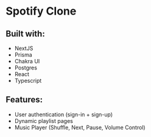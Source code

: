 # Spotify Clone

## Built with:
- NextJS
- Prisma
- Chakra UI
- Postgres
- React
- Typescript

## Features:
- User authentication (sign-in + sign-up)
- Dynamic playlist pages
- Music Player (Shuffle, Next, Pause, Volume Control)
